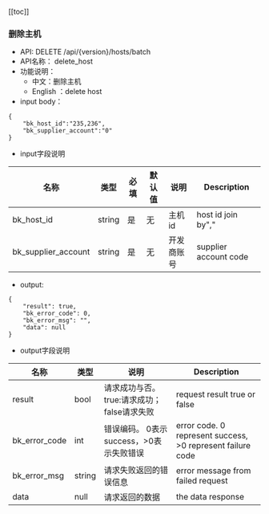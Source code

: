 
[[toc]]

###  删除主机

* API: DELETE /api/{version}/hosts/batch
* API名称： delete_host
* 功能说明：
	* 中文：删除主机
	* English ：delete host 
* input body：
```
{
    "bk_host_id":"235,236",
    "bk_supplier_account":"0"
}
```
* input字段说明

| 名称  | 类型 |必填| 默认值 | 说明 |Description|
| ---  | ---  | --- |---  | --- | ---|
| bk_host_id| string| 是|无|主机id | host id join by","|
| bk_supplier_account| string| 是| 无|开发商账号|supplier account code|


* output:
```
{
    "result": true,
    "bk_error_code": 0,
    "bk_error_msg": "",
    "data": null
}
```

* output字段说明

| 名称  | 类型  | 说明 |Description|
|---|---|---|---|
| result | bool | 请求成功与否。true:请求成功；false请求失败 |request result true or false|
| bk_error_code | int | 错误编码。 0表示success，>0表示失败错误 |error code. 0 represent success, >0 represent failure code |
| bk_error_msg | string | 请求失败返回的错误信息 |error message from failed request|
| data | null | 请求返回的数据 |the data response|